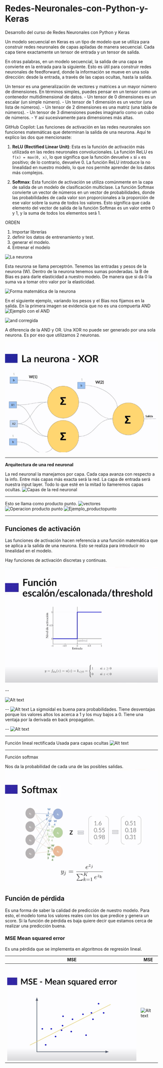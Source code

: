 # Redes-Neuronales-con-Python-y-Keras
Desarrollo del curso de Redes Neuronales con Python y Keras

Un modelo secuencial en Keras es un tipo de modelo que se utiliza para construir redes neuronales de capas apiladas de manera secuencial. Cada capa tiene exactamente un tensor de entrada y un tensor de salida.

En otras palabras, en un modelo secuencial, la salida de una capa se convierte en la entrada para la siguiente. Esto es útil para construir redes neuronales de feedforward, donde la información se mueve en una sola dirección: desde la entrada, a través de las capas ocultas, hasta la salida.


Un tensor es una generalización de vectores y matrices a un mayor número de dimensiones. En términos simples, puedes pensar en un tensor como un contenedor multidimensional de datos.
    - Un tensor de 0 dimensiones es un escalar (un simple número).
    - Un tensor de 1 dimensión es un vector (una lista de números).
    - Un tensor de 2 dimensiones es una matriz (una tabla de números).
    - Un tensor de 3 dimensiones puedes imaginarlo como un cubo de números.
    - Y así sucesivamente para dimensiones más altas.

GitHub Copilot: Las funciones de activación en las redes neuronales son funciones matemáticas que determinan la salida de una neurona. Aquí te explico las dos que mencionaste:

1. **ReLU (Rectified Linear Unit)**: Esta es la función de activación más utilizada en las redes neuronales convolucionales. La función ReLU es `f(x) = max(0, x)`, lo que significa que la función devuelve `x` si `x` es positivo; de lo contrario, devuelve 0. La función ReLU introduce la no linealidad en nuestro modelo, lo que nos permite aprender de los datos más complejos.

2. **Softmax**: Esta función de activación se utiliza comúnmente en la capa de salida de un modelo de clasificación multiclase. La función Softmax convierte un vector de números en un vector de probabilidades, donde las probabilidades de cada valor son proporcionales a la proporción de ese valor sobre la suma de todos los valores. Esto significa que cada elemento del vector de salida de la función Softmax es un valor entre 0 y 1, y la suma de todos los elementos será 1.


ORDEN 
1. Importar librerías
2. definir los datos de entrenamiento y test. 
3. generar el modelo. 
4. Entrenar el modelo

![La neurona](Imágenes/neurona.png)

Esta neurona se llama perceptrón.
Tenemos las entradas y pesos de la neurona (W). 
Dentro de la neurona tenemos sumas ponderadas. 
la B de Bias es para darle elasticidad a nuestro modelo. De manera que si da 0 la suma va a tomar otro valor por la elasticidad. 

![Forma matemática de la neurona](Imágenes/forma_matematica.png)

En el siguiente ejemplo, variando los pesos y el Bias nos fijamos en la salida. En la primera imagen se evidencia que no es una compuerta AND
![Ejemplo con el AND](Imágenes/ejemplo_AND.png)

![and corregida](Imágenes/and_corregida.png)


A diferencia de la AND y OR. 
Una XOR no puede ser generado por una sola neurona. Es por eso que utilizamos 2 neuronas.  

![xor](Imágenes/xor.png)

---------

**Arquitectura de una red neuronal**

La red neuronal la manejamos por capa. 
Cada capa avanza con respecto a la info. 
Entre más capas más exacta será la red. 
La capa de entrada será nuestra input layer. 
Todo lo que esté en la mitad lo llameremos capas ocultas. 
![Capas de la red neuronal](Imágenes/capas_redes.png)

----------

Esto se llama como producto punto. 
![vectores](Imágenes/vectores.png)
![Operacion producto punto](Imágenes/operacion_productopunto.png)
![Ejemplo_productopunto](Imágenes/ejemplo_productopunto.png)

----------


## Funciones de activación

Las funciones de activación hacen referencia a una función matemática que se aplica a la salida de una neurona. Esto se realiza para introducir no linealidad en el modelo.

Hay funciones de activación discretas y continuas. 

![Alt text](Imágenes/escalon.png)

--

![Alt text](Imágenes/signo.png)

-- 
![Alt text](Imágenes/sigmoidal.png)
La sigmoidal es buena para probabilidades. 
Tiene desventajas porque los valores altos los acerca a 1 y los muy bajos a 0. 
Tiene una ventaja por la derivada en back propagation. 

--
![Alt text](Imágenes/tanh.png)


--- 

Función lineal rectificada 
Usada para capas ocultas
![Alt text](Imágenes/relu.png)

---
Función softmax 

Nos da la probabilidad de cada una de las posibles salidas. 
![Alt text](Imágenes/softmax.png)


## Función de pérdida 

Es una forma de saber la calidad de predicción de nuestro modelo. 
Para esto, el modelo toma los valores reales con los que predice y genera un score. 
Si la función de pérdida es baja quiere decir que estamos cerca de realizar una predicción buena. 

### MSE Mean squared error 
Es una pérdida que se implementa en algoritmos de regresión lineal. 

| MSE  | MSE |
| ------------- | ------------- |
| ![Alt text](Imágenes/MSE.png)  | ![Alt text](Imágenes/formulaMSE.png) |
